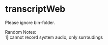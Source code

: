 # transcriptWeb

Please ignore bin-folder. <br>

Random Notes: <br>
1] cannot record system audio, only surroudings 